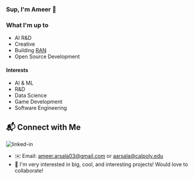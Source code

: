 ### Sup, I'm Ameer 👋

### What I'm up to
- AI R&D
- Creative
- Building [RAN](https://ran.so)
- Open Source Development

#### Interests
- AI & ML
- R&D
- Data Science
- Game Development
- Software Engineering
  
## 📬 Connect with Me
[<img align="left" alt="linked-in" src="https://img.shields.io/badge/linkedin-%230077B5.svg?&style=for-the-badge&logo=linkedin&logoColor=white" />](https://www.linkedin.com/in/ameer-arsala-93a6781b0/)
<br>
- ✉️ Email: ameer.arsala03@gmail.com or aarsala@calpoly.edu
- 🚀 I'm very interested in big, cool, and interesting projects! Would love to collaborate!
